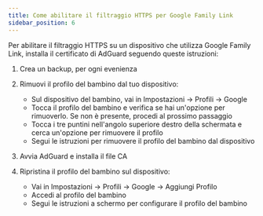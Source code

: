 ```yaml
---
title: Come abilitare il filtraggio HTTPS per Google Family Link
sidebar_position: 6
---
```


Per abilitare il filtraggio HTTPS su un dispositivo che utilizza Google Family Link, installa il certificato di AdGuard seguendo queste istruzioni:

1. Crea un backup, per ogni evenienza
1. Rimuovi il profilo del bambino dal tuo dispositivo:

    - Sul dispositivo del bambino, vai in Impostazioni → Profili → Google
    - Tocca il profilo del bambino e verifica se hai un'opzione per rimuoverlo. Se non è presente, procedi al prossimo passaggio
    - Tocca i tre puntini nell'angolo superiore destro della schermata e cerca un'opzione per rimuovere il profilo
    - Segui le istruzioni per rimuovere il profilo del bambino dal dispositivo

1. Avvia AdGuard e installa il file CA
1. Ripristina il profilo del bambino sul dispositivo:

    - Vai in Impostazioni → Profili → Google → Aggiungi Profilo
    - Accedi al profilo del bambino
    - Segui le istruzioni a schermo per configurare il profilo del bambino
